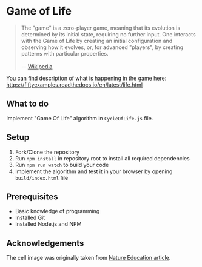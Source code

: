 # Game of Life

>The "game" is a zero-player game, meaning that its evolution is determined by its initial state, requiring no further input. One interacts with the Game of Life by creating an initial configuration and observing how it evolves, or, for advanced "players", by creating patterns with particular properties.
><br><br>
> -- [Wikipedia](https://en.wikipedia.org/wiki/Conway%27s_Game_of_Life)

You can find description of what is happening in the game here: https://fiftyexamples.readthedocs.io/en/latest/life.html

## What to do

Implement "Game Of Life" algorithm in `CycleOfLife.js` file.

## Setup

1. Fork/Clone the repository
2. Run `npm install` in repository root to install all required dependencies
3. Run `npm run watch` to build your code
4. Implement the algorithm and test it in your browser by opening `build/index.html` file

## Prerequisites
   
   - Basic knowledge of programming
   - Installed Git
   - Installed Node.js and NPM

## Acknowledgements

The cell image was originally taken from [Nature Education article](http://www.nature.com/scitable/topicpage/what-is-a-cell-14023083).


